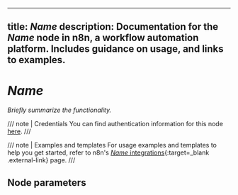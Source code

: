 <!--
# How to use this template

1. Make a new branch. If working on an internal ticket, include it at the start of the name. For example, DOC-123-feature-summary.
2. Create a new file, or find the file you want to edit, in integrations/builtin/core-nodes/. If creating a new file, pay attention to the naming conventions: it should match the node name in the codex file. 
3. Copy the template into the file (don't copy this comment).
4. Placeholder text is in _italic_ or between <>. Make sure to replace it! 
5. Before publishing, delete any comments.

Use the style guide: https://github.com/n8n-io/n8n-docs/wiki
You can find more info on working with the docs project in the README: https://github.com/n8n-io/n8n-docs/blob/main/README.md

-->

---
title: _Name_
description: Documentation for the _Name_ node in n8n, a workflow automation platform. Includes guidance on usage, and links to examples.
---

<!-- 
The title should be the name of the node. Add "trigger" if it's a core trigger node. For example:
Item Lists
Local File trigger
-->
# _Name_

_Briefly summarize the functionality._

/// note | Credentials
You can find authentication information for this node [here](/integrations/builtin/credentials/_Name_/).
///

/// note | Examples and templates
For usage examples and templates to help you get started, refer to n8n's [_Name_ integrations](https://n8n.io/integrations/_Name_/){:target=_blank .external-link} page.
///

## Node parameters


<!-- 
Add any other sections here. 
You should include: quirks, pain points, complex topics that trip people up
You should not include: basic usage examples
-->
